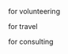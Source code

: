 for volunteering 
<i class="fas fa-hands"></i>

for travel 
<i class="far fa-plane"></i>


for consulting 
<i class="fas fa-handshake"></i>

<i class="fas fa-chart-line"></i>

